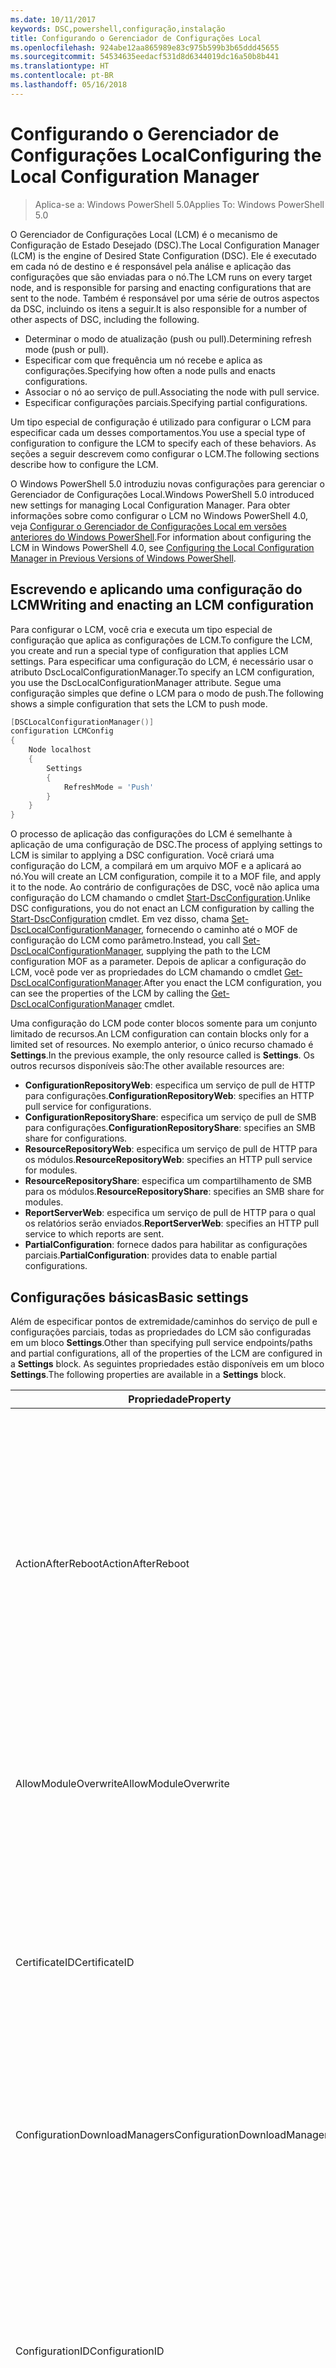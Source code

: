 ```yaml
---
ms.date: 10/11/2017
keywords: DSC,powershell,configuração,instalação
title: Configurando o Gerenciador de Configurações Local
ms.openlocfilehash: 924abe12aa865989e83c975b599b3b65ddd45655
ms.sourcegitcommit: 54534635eedacf531d8d6344019dc16a50b8b441
ms.translationtype: HT
ms.contentlocale: pt-BR
ms.lasthandoff: 05/16/2018
---
```

# <a name="configuring-the-local-configuration-manager"></a><span data-ttu-id="4dfaf-103">Configurando o Gerenciador de Configurações Local</span><span class="sxs-lookup"><span data-stu-id="4dfaf-103">Configuring the Local Configuration Manager</span></span>

> <span data-ttu-id="4dfaf-104">Aplica-se a: Windows PowerShell 5.0</span><span class="sxs-lookup"><span data-stu-id="4dfaf-104">Applies To: Windows PowerShell 5.0</span></span>

<span data-ttu-id="4dfaf-105">O Gerenciador de Configurações Local (LCM) é o mecanismo de Configuração de Estado Desejado (DSC).</span><span class="sxs-lookup"><span data-stu-id="4dfaf-105">The Local Configuration Manager (LCM) is the engine of Desired State Configuration (DSC).</span></span>
<span data-ttu-id="4dfaf-106">Ele é executado em cada nó de destino e é responsável pela análise e aplicação das configurações que são enviadas para o nó.</span><span class="sxs-lookup"><span data-stu-id="4dfaf-106">The LCM runs on every target node, and is responsible for parsing and enacting configurations that are sent to the node.</span></span>
<span data-ttu-id="4dfaf-107">Também é responsável por uma série de outros aspectos da DSC, incluindo os itens a seguir.</span><span class="sxs-lookup"><span data-stu-id="4dfaf-107">It is also responsible for a number of other aspects of DSC, including the following.</span></span>

- <span data-ttu-id="4dfaf-108">Determinar o modo de atualização (push ou pull).</span><span class="sxs-lookup"><span data-stu-id="4dfaf-108">Determining refresh mode (push or pull).</span></span>
- <span data-ttu-id="4dfaf-109">Especificar com que frequência um nó recebe e aplica as configurações.</span><span class="sxs-lookup"><span data-stu-id="4dfaf-109">Specifying how often a node pulls and enacts configurations.</span></span>
- <span data-ttu-id="4dfaf-110">Associar o nó ao serviço de pull.</span><span class="sxs-lookup"><span data-stu-id="4dfaf-110">Associating the node with pull service.</span></span>
- <span data-ttu-id="4dfaf-111">Especificar configurações parciais.</span><span class="sxs-lookup"><span data-stu-id="4dfaf-111">Specifying partial configurations.</span></span>

<span data-ttu-id="4dfaf-112">Um tipo especial de configuração é utilizado para configurar o LCM para especificar cada um desses comportamentos.</span><span class="sxs-lookup"><span data-stu-id="4dfaf-112">You use a special type of configuration to configure the LCM to specify each of these behaviors.</span></span>
<span data-ttu-id="4dfaf-113">As seções a seguir descrevem como configurar o LCM.</span><span class="sxs-lookup"><span data-stu-id="4dfaf-113">The following sections describe how to configure the LCM.</span></span>

<span data-ttu-id="4dfaf-114">O Windows PowerShell 5.0 introduziu novas configurações para gerenciar o Gerenciador de Configurações Local.</span><span class="sxs-lookup"><span data-stu-id="4dfaf-114">Windows PowerShell 5.0 introduced new settings for managing Local Configuration Manager.</span></span>
<span data-ttu-id="4dfaf-115">Para obter informações sobre como configurar o LCM no Windows PowerShell 4.0, veja [Configurar o Gerenciador de Configurações Local em versões anteriores do Windows PowerShell](metaconfig4.md).</span><span class="sxs-lookup"><span data-stu-id="4dfaf-115">For information about configuring the LCM in Windows PowerShell 4.0, see [Configuring the Local Configuration Manager in Previous Versions of Windows PowerShell](metaconfig4.md).</span></span>

## <a name="writing-and-enacting-an-lcm-configuration"></a><span data-ttu-id="4dfaf-116">Escrevendo e aplicando uma configuração do LCM</span><span class="sxs-lookup"><span data-stu-id="4dfaf-116">Writing and enacting an LCM configuration</span></span>

<span data-ttu-id="4dfaf-117">Para configurar o LCM, você cria e executa um tipo especial de configuração que aplica as configurações de LCM.</span><span class="sxs-lookup"><span data-stu-id="4dfaf-117">To configure the LCM, you create and run a special type of configuration that applies LCM settings.</span></span>
<span data-ttu-id="4dfaf-118">Para especificar uma configuração do LCM, é necessário usar o atributo DscLocalConfigurationManager.</span><span class="sxs-lookup"><span data-stu-id="4dfaf-118">To specify an LCM configuration, you use the DscLocalConfigurationManager attribute.</span></span>
<span data-ttu-id="4dfaf-119">Segue uma configuração simples que define o LCM para o modo de push.</span><span class="sxs-lookup"><span data-stu-id="4dfaf-119">The following shows a simple configuration that sets the LCM to push mode.</span></span>

```powershell
[DSCLocalConfigurationManager()]
configuration LCMConfig
{
    Node localhost
    {
        Settings
        {
            RefreshMode = 'Push'
        }
    }
}
```

<span data-ttu-id="4dfaf-120">O processo de aplicação das configurações do LCM é semelhante à aplicação de uma configuração de DSC.</span><span class="sxs-lookup"><span data-stu-id="4dfaf-120">The process of applying settings to LCM is similar to applying a DSC configuration.</span></span>
<span data-ttu-id="4dfaf-121">Você criará uma configuração do LCM, a compilará em um arquivo MOF e a aplicará ao nó.</span><span class="sxs-lookup"><span data-stu-id="4dfaf-121">You will create an LCM configuration, compile it to a MOF file, and apply it to the node.</span></span>
<span data-ttu-id="4dfaf-122">Ao contrário de configurações de DSC, você não aplica uma configuração do LCM chamando o cmdlet [Start-DscConfiguration](https://technet.microsoft.com/en-us/library/dn521623.aspx).</span><span class="sxs-lookup"><span data-stu-id="4dfaf-122">Unlike DSC configurations, you do not enact an LCM configuration by calling the [Start-DscConfiguration](https://technet.microsoft.com/en-us/library/dn521623.aspx) cmdlet.</span></span>
<span data-ttu-id="4dfaf-123">Em vez disso, chama [Set-DscLocalConfigurationManager](https://technet.microsoft.com/en-us/library/dn521621.aspx), fornecendo o caminho até o MOF de configuração do LCM como parâmetro.</span><span class="sxs-lookup"><span data-stu-id="4dfaf-123">Instead, you call [Set-DscLocalConfigurationManager](https://technet.microsoft.com/en-us/library/dn521621.aspx), supplying the path to the LCM configuration MOF as a parameter.</span></span>
<span data-ttu-id="4dfaf-124">Depois de aplicar a configuração do LCM, você pode ver as propriedades do LCM chamando o cmdlet [Get-DscLocalConfigurationManager](https://technet.microsoft.com/en-us/library/dn407378.aspx).</span><span class="sxs-lookup"><span data-stu-id="4dfaf-124">After you enact the LCM configuration, you can see the properties of the LCM by calling the [Get-DscLocalConfigurationManager](https://technet.microsoft.com/en-us/library/dn407378.aspx) cmdlet.</span></span>

<span data-ttu-id="4dfaf-125">Uma configuração do LCM pode conter blocos somente para um conjunto limitado de recursos.</span><span class="sxs-lookup"><span data-stu-id="4dfaf-125">An LCM configuration can contain blocks only for a limited set of resources.</span></span>
<span data-ttu-id="4dfaf-126">No exemplo anterior, o único recurso chamado é **Settings**.</span><span class="sxs-lookup"><span data-stu-id="4dfaf-126">In the previous example, the only resource called is **Settings**.</span></span>
<span data-ttu-id="4dfaf-127">Os outros recursos disponíveis são:</span><span class="sxs-lookup"><span data-stu-id="4dfaf-127">The other available resources are:</span></span>

* <span data-ttu-id="4dfaf-128">**ConfigurationRepositoryWeb**: especifica um serviço de pull de HTTP para configurações.</span><span class="sxs-lookup"><span data-stu-id="4dfaf-128">**ConfigurationRepositoryWeb**: specifies an HTTP pull service for configurations.</span></span>
* <span data-ttu-id="4dfaf-129">**ConfigurationRepositoryShare**: especifica um serviço de pull de SMB para configurações.</span><span class="sxs-lookup"><span data-stu-id="4dfaf-129">**ConfigurationRepositoryShare**: specifies an SMB share for configurations.</span></span>
* <span data-ttu-id="4dfaf-130">**ResourceRepositoryWeb**: especifica um serviço de pull de HTTP para os módulos.</span><span class="sxs-lookup"><span data-stu-id="4dfaf-130">**ResourceRepositoryWeb**: specifies an HTTP pull service for modules.</span></span>
* <span data-ttu-id="4dfaf-131">**ResourceRepositoryShare**: especifica um compartilhamento de SMB para os módulos.</span><span class="sxs-lookup"><span data-stu-id="4dfaf-131">**ResourceRepositoryShare**: specifies an SMB share for modules.</span></span>
* <span data-ttu-id="4dfaf-132">**ReportServerWeb**: especifica um serviço de pull de HTTP para o qual os relatórios serão enviados.</span><span class="sxs-lookup"><span data-stu-id="4dfaf-132">**ReportServerWeb**: specifies an HTTP pull service to which reports are sent.</span></span>
* <span data-ttu-id="4dfaf-133">**PartialConfiguration**: fornece dados para habilitar as configurações parciais.</span><span class="sxs-lookup"><span data-stu-id="4dfaf-133">**PartialConfiguration**: provides data to enable partial configurations.</span></span>

## <a name="basic-settings"></a><span data-ttu-id="4dfaf-134">Configurações básicas</span><span class="sxs-lookup"><span data-stu-id="4dfaf-134">Basic settings</span></span>

<span data-ttu-id="4dfaf-135">Além de especificar pontos de extremidade/caminhos do serviço de pull e configurações parciais, todas as propriedades do LCM são configuradas em um bloco **Settings**.</span><span class="sxs-lookup"><span data-stu-id="4dfaf-135">Other than specifying pull service endpoints/paths and partial configurations, all of the properties of the LCM are configured in a **Settings** block.</span></span>
<span data-ttu-id="4dfaf-136">As seguintes propriedades estão disponíveis em um bloco **Settings**.</span><span class="sxs-lookup"><span data-stu-id="4dfaf-136">The following properties are available in a **Settings** block.</span></span>

|  <span data-ttu-id="4dfaf-137">Propriedade</span><span class="sxs-lookup"><span data-stu-id="4dfaf-137">Property</span></span>  |  <span data-ttu-id="4dfaf-138">Tipo</span><span class="sxs-lookup"><span data-stu-id="4dfaf-138">Type</span></span>  |  <span data-ttu-id="4dfaf-139">Descrição</span><span class="sxs-lookup"><span data-stu-id="4dfaf-139">Description</span></span>   |
|----------- |------- |--------------- |
| <span data-ttu-id="4dfaf-140">ActionAfterReboot</span><span class="sxs-lookup"><span data-stu-id="4dfaf-140">ActionAfterReboot</span></span>| <span data-ttu-id="4dfaf-141">cadeia de caracteres</span><span class="sxs-lookup"><span data-stu-id="4dfaf-141">string</span></span>| <span data-ttu-id="4dfaf-142">Especifica o que acontece após uma reinicialização durante a aplicação de uma configuração.</span><span class="sxs-lookup"><span data-stu-id="4dfaf-142">Specifies what happens after a reboot during the application of a configuration.</span></span> <span data-ttu-id="4dfaf-143">Os valores possíveis são __"ContinueConfiguration"__ e __"StopConfiguration"__.</span><span class="sxs-lookup"><span data-stu-id="4dfaf-143">The possible values are __"ContinueConfiguration"__ and __"StopConfiguration"__.</span></span> <ul><li> <span data-ttu-id="4dfaf-144">__ContinueConfiguration__: continue a aplicar a configuração atual após a reinicialização do computador.</span><span class="sxs-lookup"><span data-stu-id="4dfaf-144">__ContinueConfiguration__: Continue applying the current configuration after machine reboot.</span></span> <span data-ttu-id="4dfaf-145">Este é o valor padrão</span><span class="sxs-lookup"><span data-stu-id="4dfaf-145">This is the default value</span></span></li><li><span data-ttu-id="4dfaf-146">__StopConfiguration__: interrompa a configuração atual após a reinicialização do computador.</span><span class="sxs-lookup"><span data-stu-id="4dfaf-146">__StopConfiguration__: Stop the current configuration after machine reboot.</span></span></li></ul>|
| <span data-ttu-id="4dfaf-147">AllowModuleOverwrite</span><span class="sxs-lookup"><span data-stu-id="4dfaf-147">AllowModuleOverwrite</span></span>| <span data-ttu-id="4dfaf-148">bool</span><span class="sxs-lookup"><span data-stu-id="4dfaf-148">bool</span></span>| <span data-ttu-id="4dfaf-149">__$TRUE__ se as novas configurações baixadas do serviço de pull tiverem permissão para substituir as antigas no nó de destino.</span><span class="sxs-lookup"><span data-stu-id="4dfaf-149">__$TRUE__ if new configurations downloaded from the pull service are allowed to overwrite the old ones on the target node.</span></span> <span data-ttu-id="4dfaf-150">Caso contrário, $FALSE.</span><span class="sxs-lookup"><span data-stu-id="4dfaf-150">Otherwise, $FALSE.</span></span>|
| <span data-ttu-id="4dfaf-151">CertificateID</span><span class="sxs-lookup"><span data-stu-id="4dfaf-151">CertificateID</span></span>| <span data-ttu-id="4dfaf-152">cadeia de caracteres</span><span class="sxs-lookup"><span data-stu-id="4dfaf-152">string</span></span>| <span data-ttu-id="4dfaf-153">A impressão digital de um certificado usado para proteger as credenciais passadas em uma configuração.</span><span class="sxs-lookup"><span data-stu-id="4dfaf-153">The thumbprint of a certificate used to secure credentials passed in a configuration.</span></span> <span data-ttu-id="4dfaf-154">Para obter mais informações, consulte [Quer proteger credenciais na Configuração de Estado Desejado do Windows PowerShell?](http://blogs.msdn.com/b/powershell/archive/2014/01/31/want-to-secure-credentials-in-windows-powershell-desired-state-configuration.aspx).</span><span class="sxs-lookup"><span data-stu-id="4dfaf-154">For more information see [Want to secure credentials in Windows PowerShell Desired State Configuration](http://blogs.msdn.com/b/powershell/archive/2014/01/31/want-to-secure-credentials-in-windows-powershell-desired-state-configuration.aspx)?.</span></span> <br> <span data-ttu-id="4dfaf-155">__Observação:__ isso será gerenciado automaticamente se estiver usando o serviço de pull de DSC de Automação do Azure.</span><span class="sxs-lookup"><span data-stu-id="4dfaf-155">__Note:__ this is managed automatically if using Azure Automation DSC pull service.</span></span>|
| <span data-ttu-id="4dfaf-156">ConfigurationDownloadManagers</span><span class="sxs-lookup"><span data-stu-id="4dfaf-156">ConfigurationDownloadManagers</span></span>| <span data-ttu-id="4dfaf-157">CimInstance[]</span><span class="sxs-lookup"><span data-stu-id="4dfaf-157">CimInstance[]</span></span>| <span data-ttu-id="4dfaf-158">Obsoleto.</span><span class="sxs-lookup"><span data-stu-id="4dfaf-158">Obsolete.</span></span> <span data-ttu-id="4dfaf-159">Use os blocos __ConfigurationRepositoryWeb__ e __ConfigurationRepositoryShare__ para definir pontos de extremidade de serviço de pull de configuração.</span><span class="sxs-lookup"><span data-stu-id="4dfaf-159">Use __ConfigurationRepositoryWeb__ and __ConfigurationRepositoryShare__ blocks to define configuration pull service endpoints.</span></span>|
| <span data-ttu-id="4dfaf-160">ConfigurationID</span><span class="sxs-lookup"><span data-stu-id="4dfaf-160">ConfigurationID</span></span>| <span data-ttu-id="4dfaf-161">cadeia de caracteres</span><span class="sxs-lookup"><span data-stu-id="4dfaf-161">string</span></span>| <span data-ttu-id="4dfaf-162">Para compatibilidade com versões anteriores do serviço de pull.</span><span class="sxs-lookup"><span data-stu-id="4dfaf-162">For backwards compatibility with older pull service versions.</span></span> <span data-ttu-id="4dfaf-163">Um GUID que identifica o arquivo de configuração que deve ser obtido de um serviço de pull.</span><span class="sxs-lookup"><span data-stu-id="4dfaf-163">A GUID that identifies the configuration file to get from a pull service.</span></span> <span data-ttu-id="4dfaf-164">O nó efetuará o pull das configurações serviço de pull se o nome do MOF de configuração for ConfigurationID.mof.</span><span class="sxs-lookup"><span data-stu-id="4dfaf-164">The node will pull configurations on the pull service if the name of the configuration MOF is named ConfigurationID.mof.</span></span><br> <span data-ttu-id="4dfaf-165">__Observação:__ se você definir essa propriedade, registrar o nó com um serviço de pull usando __RegistrationKey__ não funcionará.</span><span class="sxs-lookup"><span data-stu-id="4dfaf-165">__Note:__ If you set this property, registering the node with a pull service by using __RegistrationKey__ does not work.</span></span> <span data-ttu-id="4dfaf-166">Para obter mais informações, consulte [Configurando um cliente de pull com nomes de configuração](pullClientConfigNames.md).</span><span class="sxs-lookup"><span data-stu-id="4dfaf-166">For more information, see [Setting up a pull client with configuration names](pullClientConfigNames.md).</span></span>|
| <span data-ttu-id="4dfaf-167">ConfigurationMode</span><span class="sxs-lookup"><span data-stu-id="4dfaf-167">ConfigurationMode</span></span>| <span data-ttu-id="4dfaf-168">cadeia de caracteres</span><span class="sxs-lookup"><span data-stu-id="4dfaf-168">string</span></span> | <span data-ttu-id="4dfaf-169">Especifica como o LCM realmente aplica a configuração aos nós de destino.</span><span class="sxs-lookup"><span data-stu-id="4dfaf-169">Specifies how the LCM actually applies the configuration to the target nodes.</span></span> <span data-ttu-id="4dfaf-170">Os valores possíveis são __"ApplyOnly"__, __"ApplyAndMonitor"__ e __"ApplyAndAutoCorrect"__.</span><span class="sxs-lookup"><span data-stu-id="4dfaf-170">Possible values are __"ApplyOnly"__,__"ApplyAndMonitor"__, and __"ApplyAndAutoCorrect"__.</span></span> <ul><li><span data-ttu-id="4dfaf-171">__ApplyOnly__: a DSC aplica a configuração e não faz nada além disso, a menos que uma nova configuração seja enviada por push para o nó de destino ou quando o pull de uma nova configuração for efetuado de um serviço.</span><span class="sxs-lookup"><span data-stu-id="4dfaf-171">__ApplyOnly__: DSC applies the configuration and does nothing further unless a new configuration is pushed to the target node or when a new configuration is pulled from a service.</span></span> <span data-ttu-id="4dfaf-172">Depois da aplicação inicial de uma nova configuração, a DSC não procura um dessincronização em relação a um estado previamente configurado.</span><span class="sxs-lookup"><span data-stu-id="4dfaf-172">After initial application of a new configuration, DSC does not check for drift from a previously configured state.</span></span> <span data-ttu-id="4dfaf-173">Observe que a DSC tentará aplicar a configuração até obter êxito antes que __ApplyOnly__ entre em vigor.</span><span class="sxs-lookup"><span data-stu-id="4dfaf-173">Note that DSC will attempt to apply the configuration until it is successful before __ApplyOnly__ takes effect.</span></span> </li><li> <span data-ttu-id="4dfaf-174">__ApplyAndMonitor__: este é o valor padrão.</span><span class="sxs-lookup"><span data-stu-id="4dfaf-174">__ApplyAndMonitor__: This is the default value.</span></span> <span data-ttu-id="4dfaf-175">O LCM aplica as novas configurações.</span><span class="sxs-lookup"><span data-stu-id="4dfaf-175">The LCM applies any new configurations.</span></span> <span data-ttu-id="4dfaf-176">Após a aplicação inicial de uma nova configuração, se o nó de destino estiver dessincronizado em relação ao estado desejado, a DSC relatará a discrepância nos logs.</span><span class="sxs-lookup"><span data-stu-id="4dfaf-176">After initial application of a new configuration, if the target node drifts from the desired state, DSC reports the discrepancy in logs.</span></span> <span data-ttu-id="4dfaf-177">Observe que a DSC tentará aplicar a configuração até obter êxito antes que __ApplyAndMonitor__ entre em vigor.</span><span class="sxs-lookup"><span data-stu-id="4dfaf-177">Note that DSC will attempt to apply the configuration until it is successful before __ApplyAndMonitor__ takes effect.</span></span></li><li><span data-ttu-id="4dfaf-178">__ApplyAndAutoCorrect__: a DSC aplica as novas configurações.</span><span class="sxs-lookup"><span data-stu-id="4dfaf-178">__ApplyAndAutoCorrect__: DSC applies any new configurations.</span></span> <span data-ttu-id="4dfaf-179">Após a aplicação inicial de uma nova configuração, se o nó de destino estiver dessincronizado em relação ao estado desejado, a DSC relatará a discrepância nos logs e reaplica a configuração atual.</span><span class="sxs-lookup"><span data-stu-id="4dfaf-179">After initial application of a new configuration, if the target node drifts from the desired state, DSC reports the discrepancy in logs, and then re-applies the current configuration.</span></span></li></ul>|
| <span data-ttu-id="4dfaf-180">ConfigurationModeFrequencyMins</span><span class="sxs-lookup"><span data-stu-id="4dfaf-180">ConfigurationModeFrequencyMins</span></span>| <span data-ttu-id="4dfaf-181">UInt32</span><span class="sxs-lookup"><span data-stu-id="4dfaf-181">UInt32</span></span>| <span data-ttu-id="4dfaf-182">A frequência, em minutos, em que a configuração atual é verificada e aplicada.</span><span class="sxs-lookup"><span data-stu-id="4dfaf-182">How often, in minutes, the current configuration is checked and applied.</span></span> <span data-ttu-id="4dfaf-183">Essa propriedade será ignorada se a propriedade ConfigurationMode estiver definida como ApplyOnly.</span><span class="sxs-lookup"><span data-stu-id="4dfaf-183">This property is ignored if the ConfigurationMode property is set to ApplyOnly.</span></span> <span data-ttu-id="4dfaf-184">O valor padrão é 15.</span><span class="sxs-lookup"><span data-stu-id="4dfaf-184">The default value is 15.</span></span>|
| <span data-ttu-id="4dfaf-185">DebugMode</span><span class="sxs-lookup"><span data-stu-id="4dfaf-185">DebugMode</span></span>| <span data-ttu-id="4dfaf-186">cadeia de caracteres</span><span class="sxs-lookup"><span data-stu-id="4dfaf-186">string</span></span>| <span data-ttu-id="4dfaf-187">Os valores possíveis são __None__, __ForceModuleImport__ e __All__.</span><span class="sxs-lookup"><span data-stu-id="4dfaf-187">Possible values are __None__, __ForceModuleImport__, and __All__.</span></span> <ul><li><span data-ttu-id="4dfaf-188">Defina como __None__ para usar os recursos armazenados em cache.</span><span class="sxs-lookup"><span data-stu-id="4dfaf-188">Set to __None__ to use cached resources.</span></span> <span data-ttu-id="4dfaf-189">Este é o padrão e deve ser usada em cenários de produção.</span><span class="sxs-lookup"><span data-stu-id="4dfaf-189">This is the default and should be used in production scenarios.</span></span></li><li><span data-ttu-id="4dfaf-190">Definir como __ForceModuleImport__ fará com que o LCM recarregue todos os módulos de recursos DSC, mesmo se tiverem sido carregados e armazenados em cache anteriormente.</span><span class="sxs-lookup"><span data-stu-id="4dfaf-190">Setting to __ForceModuleImport__, causes the LCM to reload any DSC resource modules, even if they have been previously loaded and cached.</span></span> <span data-ttu-id="4dfaf-191">Isso afeta o desempenho das operações de DSC, já que cada módulo é recarregado no momento do uso.</span><span class="sxs-lookup"><span data-stu-id="4dfaf-191">This impacts the performance of DSC operations as each module is reloaded on use.</span></span> <span data-ttu-id="4dfaf-192">Normalmente, você usaria esse valor durante a depuração de um recurso</span><span class="sxs-lookup"><span data-stu-id="4dfaf-192">Typically you would use this value while debugging a resource</span></span></li><li><span data-ttu-id="4dfaf-193">Nesta versão, __All__ é o mesmo que __ForceModuleImport__</span><span class="sxs-lookup"><span data-stu-id="4dfaf-193">In this release, __All__ is same as __ForceModuleImport__</span></span></li></ul> |
| <span data-ttu-id="4dfaf-194">RebootNodeIfNeeded</span><span class="sxs-lookup"><span data-stu-id="4dfaf-194">RebootNodeIfNeeded</span></span>| <span data-ttu-id="4dfaf-195">bool</span><span class="sxs-lookup"><span data-stu-id="4dfaf-195">bool</span></span>| <span data-ttu-id="4dfaf-196">Defina como __$true__ para reinicializar automaticamente o nó após uma configuração que requer que a reinicialização seja aplicada.</span><span class="sxs-lookup"><span data-stu-id="4dfaf-196">Set this to __$true__ to automatically reboot the node after a configuration that requires reboot is applied.</span></span> <span data-ttu-id="4dfaf-197">Caso contrário, você precisará reinicializar manualmente o nó para qualquer configuração que exigir.</span><span class="sxs-lookup"><span data-stu-id="4dfaf-197">Otherwise, you will have to manually reboot the node for any configuration that requires it.</span></span> <span data-ttu-id="4dfaf-198">O valor padrão é __$false__.</span><span class="sxs-lookup"><span data-stu-id="4dfaf-198">The default value is __$false__.</span></span> <span data-ttu-id="4dfaf-199">Para usar essa configuração quando uma condição de reinicialização for representada por algo diferente do DSC (como o Windows Installer), combine essa configuração com o módulo [xPendingReboot](https://github.com/powershell/xpendingreboot).</span><span class="sxs-lookup"><span data-stu-id="4dfaf-199">To use this setting when a reboot condition is enacted by something other than DSC (such as Windows Installer), combine this setting with the [xPendingReboot](https://github.com/powershell/xpendingreboot) module.</span></span>|
| <span data-ttu-id="4dfaf-200">RefreshMode</span><span class="sxs-lookup"><span data-stu-id="4dfaf-200">RefreshMode</span></span>| <span data-ttu-id="4dfaf-201">cadeia de caracteres</span><span class="sxs-lookup"><span data-stu-id="4dfaf-201">string</span></span>| <span data-ttu-id="4dfaf-202">Especifica como o LCM obtém as configurações.</span><span class="sxs-lookup"><span data-stu-id="4dfaf-202">Specifies how the LCM gets configurations.</span></span> <span data-ttu-id="4dfaf-203">Os valores possíveis são __"Disabled"__, __"Push"__ e __"Pull"__.</span><span class="sxs-lookup"><span data-stu-id="4dfaf-203">The possible values are __"Disabled"__, __"Push"__, and __"Pull"__.</span></span> <ul><li><span data-ttu-id="4dfaf-204">__Disabled__: as configurações DSC estão desabilitadas para este nó.</span><span class="sxs-lookup"><span data-stu-id="4dfaf-204">__Disabled__: DSC configurations are disabled for this node.</span></span></li><li> <span data-ttu-id="4dfaf-205">__Push__: as configurações são iniciadas chamando o cmdlet [Start-DscConfiguration](https://technet.microsoft.com/en-us/library/dn521623.aspx).</span><span class="sxs-lookup"><span data-stu-id="4dfaf-205">__Push__: Configurations are initiated by calling the [Start-DscConfiguration](https://technet.microsoft.com/en-us/library/dn521623.aspx) cmdlet.</span></span> <span data-ttu-id="4dfaf-206">A configuração é aplicada imediatamente ao nó.</span><span class="sxs-lookup"><span data-stu-id="4dfaf-206">The configuration is applied immediately to the node.</span></span> <span data-ttu-id="4dfaf-207">Este é o valor padrão.</span><span class="sxs-lookup"><span data-stu-id="4dfaf-207">This is the default value.</span></span></li><li><span data-ttu-id="4dfaf-208">__Pull__: o nó está configurado para verificar regularmente as configurações de um serviço de pull ou caminho SMB.</span><span class="sxs-lookup"><span data-stu-id="4dfaf-208">__Pull:__ The node is configured to regularly check for configurations from a pull service or SMB path.</span></span> <span data-ttu-id="4dfaf-209">Se essa propriedade estiver definida como __Pull__, você deverá especificar um caminho de (serviço) HTTP ou (compartilhamento) SMB em um bloco __ConfigurationRepositoryWeb__ ou __ConfigurationRepositoryShare__.</span><span class="sxs-lookup"><span data-stu-id="4dfaf-209">If this property is set to __Pull__, you must specify an HTTP (service) or SMB (share) path in a __ConfigurationRepositoryWeb__ or __ConfigurationRepositoryShare__ block.</span></span></li></ul>|
| <span data-ttu-id="4dfaf-210">RefreshFrequencyMins</span><span class="sxs-lookup"><span data-stu-id="4dfaf-210">RefreshFrequencyMins</span></span>| <span data-ttu-id="4dfaf-211">Uint32</span><span class="sxs-lookup"><span data-stu-id="4dfaf-211">Uint32</span></span>| <span data-ttu-id="4dfaf-212">O intervalo de tempo, em minutos, em que o LCM verifica um serviço de pull para obter configurações atualizadas.</span><span class="sxs-lookup"><span data-stu-id="4dfaf-212">The time interval, in minutes, at which the LCM checks a pull service to get updated configurations.</span></span> <span data-ttu-id="4dfaf-213">Esse valor será ignorado se o LCM não estiver configurado no modo de pull.</span><span class="sxs-lookup"><span data-stu-id="4dfaf-213">This value is ignored if the LCM is not configured in pull mode.</span></span> <span data-ttu-id="4dfaf-214">O valor padrão é 30.</span><span class="sxs-lookup"><span data-stu-id="4dfaf-214">The default value is 30.</span></span>|
| <span data-ttu-id="4dfaf-215">ReportManagers</span><span class="sxs-lookup"><span data-stu-id="4dfaf-215">ReportManagers</span></span>| <span data-ttu-id="4dfaf-216">CimInstance[]</span><span class="sxs-lookup"><span data-stu-id="4dfaf-216">CimInstance[]</span></span>| <span data-ttu-id="4dfaf-217">Obsoleto.</span><span class="sxs-lookup"><span data-stu-id="4dfaf-217">Obsolete.</span></span> <span data-ttu-id="4dfaf-218">Use blocos __ReportServerWeb__ para definir um ponto de extremidade para enviar dados de relatório a um serviço de pull.</span><span class="sxs-lookup"><span data-stu-id="4dfaf-218">Use __ReportServerWeb__ blocks to define an endpoint to send reporting data to a pull service.</span></span>|
| <span data-ttu-id="4dfaf-219">ResourceModuleManagers</span><span class="sxs-lookup"><span data-stu-id="4dfaf-219">ResourceModuleManagers</span></span>| <span data-ttu-id="4dfaf-220">CimInstance[]</span><span class="sxs-lookup"><span data-stu-id="4dfaf-220">CimInstance[]</span></span>| <span data-ttu-id="4dfaf-221">Obsoleto.</span><span class="sxs-lookup"><span data-stu-id="4dfaf-221">Obsolete.</span></span> <span data-ttu-id="4dfaf-222">Use os blocos __ResourceRepositoryWeb__ e __ResourceRepositoryShare__ para definir pontos de extremidade HTTP do serviço de pull ou caminhos SMB, respectivamente.</span><span class="sxs-lookup"><span data-stu-id="4dfaf-222">Use __ResourceRepositoryWeb__ and __ResourceRepositoryShare__ blocks to define pull service HTTP endpoints or SMB paths, respectively.</span></span>|
| <span data-ttu-id="4dfaf-223">PartialConfigurations</span><span class="sxs-lookup"><span data-stu-id="4dfaf-223">PartialConfigurations</span></span>| <span data-ttu-id="4dfaf-224">CimInstance</span><span class="sxs-lookup"><span data-stu-id="4dfaf-224">CimInstance</span></span>| <span data-ttu-id="4dfaf-225">Não foi implementado.</span><span class="sxs-lookup"><span data-stu-id="4dfaf-225">Not implemented.</span></span> <span data-ttu-id="4dfaf-226">Não use.</span><span class="sxs-lookup"><span data-stu-id="4dfaf-226">Do not use.</span></span>|
| <span data-ttu-id="4dfaf-227">StatusRetentionTimeInDays</span><span class="sxs-lookup"><span data-stu-id="4dfaf-227">StatusRetentionTimeInDays</span></span> | <span data-ttu-id="4dfaf-228">UInt32</span><span class="sxs-lookup"><span data-stu-id="4dfaf-228">UInt32</span></span>| <span data-ttu-id="4dfaf-229">O número de dias que o LCM mantém o status da configuração atual.</span><span class="sxs-lookup"><span data-stu-id="4dfaf-229">The number of days the LCM keeps the status of the current configuration.</span></span>|

## <a name="pull-service"></a><span data-ttu-id="4dfaf-230">Serviço de pull</span><span class="sxs-lookup"><span data-stu-id="4dfaf-230">Pull service</span></span>

<span data-ttu-id="4dfaf-231">A configuração do LCM dá suporte à definição dos seguintes tipos de ponto de extremidade de serviço de pull:</span><span class="sxs-lookup"><span data-stu-id="4dfaf-231">LCM configuration supports defining the following types of pull service endpoints:</span></span>

- <span data-ttu-id="4dfaf-232">**Servidor de configuração**: um repositório de configurações DSC.</span><span class="sxs-lookup"><span data-stu-id="4dfaf-232">**Configuration server**: A repository for DSC configurations.</span></span> <span data-ttu-id="4dfaf-233">Defina os servidores de configuração usando blocos **ConfigurationRepositoryWeb** (para servidores baseados na Web) e **ConfigurationRepositoryShare** (para servidores baseados em SMB).</span><span class="sxs-lookup"><span data-stu-id="4dfaf-233">Define configuration servers by using **ConfigurationRepositoryWeb** (for web-based servers) and **ConfigurationRepositoryShare** (for SMB-based servers) blocks.</span></span>
- <span data-ttu-id="4dfaf-234">**Servidor de recursos**: um repositório de recursos de DSC, empacotados como módulos do PowerShell.</span><span class="sxs-lookup"><span data-stu-id="4dfaf-234">**Resource server**: A repository for DSC resources, packaged as PowerShell modules.</span></span> <span data-ttu-id="4dfaf-235">Defina os servidores de recurso usando blocos **ResourceRepositoryWeb** (para servidores baseados na Web) e **ResourceRepositoryShare** (para servidores baseados em SMB).</span><span class="sxs-lookup"><span data-stu-id="4dfaf-235">Define resource servers by using **ResourceRepositoryWeb** (for web-based servers) and **ResourceRepositoryShare** (for SMB-based servers) blocks.</span></span>
- <span data-ttu-id="4dfaf-236">**Servidor de relatório**: um serviço para o qual a DSC envia dados de relatório.</span><span class="sxs-lookup"><span data-stu-id="4dfaf-236">**Report server**: A service that DSC sends report data to.</span></span> <span data-ttu-id="4dfaf-237">Defina os servidores de relatório usando blocos **ReportServerWeb**.</span><span class="sxs-lookup"><span data-stu-id="4dfaf-237">Define report servers by using **ReportServerWeb** blocks.</span></span> <span data-ttu-id="4dfaf-238">Um servidor de relatório deve ser um serviço Web.</span><span class="sxs-lookup"><span data-stu-id="4dfaf-238">A report server must be a web service.</span></span>

<span data-ttu-id="4dfaf-239">Para obter mais detalhes sobre o serviço de pull, veja [Serviço de pull de Desired State Configuration](pullServer.md).</span><span class="sxs-lookup"><span data-stu-id="4dfaf-239">For more details on pull service see, [Desired State Configuration Pull Service](pullServer.md).</span></span>

## <a name="configuration-server-blocks"></a><span data-ttu-id="4dfaf-240">Blocos do servidor de configuração</span><span class="sxs-lookup"><span data-stu-id="4dfaf-240">Configuration server blocks</span></span>

<span data-ttu-id="4dfaf-241">Para definir um servidor de configuração baseado na Web, crie um bloco **ConfigurationRepositoryWeb**.</span><span class="sxs-lookup"><span data-stu-id="4dfaf-241">To define a web-based configuration server, you create a **ConfigurationRepositoryWeb** block.</span></span>
<span data-ttu-id="4dfaf-242">Um **ConfigurationRepositoryWeb** define as propriedades a seguir.</span><span class="sxs-lookup"><span data-stu-id="4dfaf-242">A **ConfigurationRepositoryWeb** defines the following properties.</span></span>

|<span data-ttu-id="4dfaf-243">Propriedade</span><span class="sxs-lookup"><span data-stu-id="4dfaf-243">Property</span></span>|<span data-ttu-id="4dfaf-244">Tipo</span><span class="sxs-lookup"><span data-stu-id="4dfaf-244">Type</span></span>|<span data-ttu-id="4dfaf-245">Descrição</span><span class="sxs-lookup"><span data-stu-id="4dfaf-245">Description</span></span>|
|---|---|---|
|<span data-ttu-id="4dfaf-246">AllowUnsecureConnection</span><span class="sxs-lookup"><span data-stu-id="4dfaf-246">AllowUnsecureConnection</span></span>|<span data-ttu-id="4dfaf-247">bool</span><span class="sxs-lookup"><span data-stu-id="4dfaf-247">bool</span></span>|<span data-ttu-id="4dfaf-248">Defina como **$TRUE** para permitir conexões entre o nó e o servidor sem autenticação.</span><span class="sxs-lookup"><span data-stu-id="4dfaf-248">Set to **$TRUE** to allow connections from the node to the server without authentication.</span></span> <span data-ttu-id="4dfaf-249">Defina como **$FALSE** para exigir autenticação.</span><span class="sxs-lookup"><span data-stu-id="4dfaf-249">Set to **$FALSE** to require authentication.</span></span>|
|<span data-ttu-id="4dfaf-250">CertificateID</span><span class="sxs-lookup"><span data-stu-id="4dfaf-250">CertificateID</span></span>|<span data-ttu-id="4dfaf-251">cadeia de caracteres</span><span class="sxs-lookup"><span data-stu-id="4dfaf-251">string</span></span>|<span data-ttu-id="4dfaf-252">A impressão digital de um certificado usado para autenticar o servidor.</span><span class="sxs-lookup"><span data-stu-id="4dfaf-252">The thumbprint of a certificate used to authenticate to the server.</span></span>|
|<span data-ttu-id="4dfaf-253">ConfigurationNames</span><span class="sxs-lookup"><span data-stu-id="4dfaf-253">ConfigurationNames</span></span>|<span data-ttu-id="4dfaf-254">String[]</span><span class="sxs-lookup"><span data-stu-id="4dfaf-254">String[]</span></span>|<span data-ttu-id="4dfaf-255">Uma matriz de nomes de configurações que serão retiradas por pull pelo nó de destino.</span><span class="sxs-lookup"><span data-stu-id="4dfaf-255">An array of names of configurations to be pulled by the target node.</span></span> <span data-ttu-id="4dfaf-256">Serão usadas apenas se o nó for registrado com o serviço de pull usando uma **RegistrationKey**.</span><span class="sxs-lookup"><span data-stu-id="4dfaf-256">These are used only if the node is registered with the pull service by using a **RegistrationKey**.</span></span> <span data-ttu-id="4dfaf-257">Para obter mais informações, consulte [Configurando um cliente de pull com nomes de configuração](pullClientConfigNames.md).</span><span class="sxs-lookup"><span data-stu-id="4dfaf-257">For more information, see [Setting up a pull client with configuration names](pullClientConfigNames.md).</span></span>|
|<span data-ttu-id="4dfaf-258">RegistrationKey</span><span class="sxs-lookup"><span data-stu-id="4dfaf-258">RegistrationKey</span></span>|<span data-ttu-id="4dfaf-259">cadeia de caracteres</span><span class="sxs-lookup"><span data-stu-id="4dfaf-259">string</span></span>|<span data-ttu-id="4dfaf-260">Um GUID que registra o nó com o serviço de pull.</span><span class="sxs-lookup"><span data-stu-id="4dfaf-260">A GUID that registers the node with the pull service.</span></span> <span data-ttu-id="4dfaf-261">Para obter mais informações, consulte [Configurando um cliente de pull com nomes de configuração](pullClientConfigNames.md).</span><span class="sxs-lookup"><span data-stu-id="4dfaf-261">For more information, see [Setting up a pull client with configuration names](pullClientConfigNames.md).</span></span>|
|<span data-ttu-id="4dfaf-262">ServerURL</span><span class="sxs-lookup"><span data-stu-id="4dfaf-262">ServerURL</span></span>|<span data-ttu-id="4dfaf-263">cadeia de caracteres</span><span class="sxs-lookup"><span data-stu-id="4dfaf-263">string</span></span>|<span data-ttu-id="4dfaf-264">A URL do serviço de configuração.</span><span class="sxs-lookup"><span data-stu-id="4dfaf-264">The URL of the configuration service.</span></span>|

<span data-ttu-id="4dfaf-265">Um exemplo de script para simplificar a configuração do valor ConfigurationRepositoryWeb para nós locais está disponível - confira [Geração de metaconfigurações de DSC](https://docs.microsoft.com/en-us/azure/automation/automation-dsc-onboarding#generating-dsc-metaconfigurations)</span><span class="sxs-lookup"><span data-stu-id="4dfaf-265">An example script to simplify configuring the ConfigurationRepositoryWeb value for on-premises nodes is available - see [Generating DSC metaconfigurations](https://docs.microsoft.com/en-us/azure/automation/automation-dsc-onboarding#generating-dsc-metaconfigurations)</span></span>

<span data-ttu-id="4dfaf-266">Para definir um servidor de configuração baseado em SMB, crie um bloco **ConfigurationRepositoryShare**.</span><span class="sxs-lookup"><span data-stu-id="4dfaf-266">To define an SMB-based configuration server, you create a **ConfigurationRepositoryShare** block.</span></span>
<span data-ttu-id="4dfaf-267">Um **ConfigurationRepositoryShare** define as propriedades a seguir.</span><span class="sxs-lookup"><span data-stu-id="4dfaf-267">A **ConfigurationRepositoryShare** defines the following properties.</span></span>

|<span data-ttu-id="4dfaf-268">Propriedade</span><span class="sxs-lookup"><span data-stu-id="4dfaf-268">Property</span></span>|<span data-ttu-id="4dfaf-269">Tipo</span><span class="sxs-lookup"><span data-stu-id="4dfaf-269">Type</span></span>|<span data-ttu-id="4dfaf-270">Descrição</span><span class="sxs-lookup"><span data-stu-id="4dfaf-270">Description</span></span>|
|---|---|---|
|<span data-ttu-id="4dfaf-271">Credential</span><span class="sxs-lookup"><span data-stu-id="4dfaf-271">Credential</span></span>|<span data-ttu-id="4dfaf-272">MSFT_Credential</span><span class="sxs-lookup"><span data-stu-id="4dfaf-272">MSFT_Credential</span></span>|<span data-ttu-id="4dfaf-273">A credencial usada para autenticar para o compartilhamento SMB.</span><span class="sxs-lookup"><span data-stu-id="4dfaf-273">The credential used to authenticate to the SMB share.</span></span>|
|<span data-ttu-id="4dfaf-274">SourcePath</span><span class="sxs-lookup"><span data-stu-id="4dfaf-274">SourcePath</span></span>|<span data-ttu-id="4dfaf-275">cadeia de caracteres</span><span class="sxs-lookup"><span data-stu-id="4dfaf-275">string</span></span>|<span data-ttu-id="4dfaf-276">O caminho do compartilhamento SMB.</span><span class="sxs-lookup"><span data-stu-id="4dfaf-276">The path of the SMB share.</span></span>|

## <a name="resource-server-blocks"></a><span data-ttu-id="4dfaf-277">Blocos do servidor de recurso</span><span class="sxs-lookup"><span data-stu-id="4dfaf-277">Resource server blocks</span></span>

<span data-ttu-id="4dfaf-278">Para definir um servidor de recurso baseado na Web, crie um bloco **ResourceRepositoryWeb**.</span><span class="sxs-lookup"><span data-stu-id="4dfaf-278">To define a web-based resource server, you create a **ResourceRepositoryWeb** block.</span></span>
<span data-ttu-id="4dfaf-279">Um **ResourceRepositoryWeb** define as propriedades a seguir.</span><span class="sxs-lookup"><span data-stu-id="4dfaf-279">A **ResourceRepositoryWeb** defines the following properties.</span></span>

|<span data-ttu-id="4dfaf-280">Propriedade</span><span class="sxs-lookup"><span data-stu-id="4dfaf-280">Property</span></span>|<span data-ttu-id="4dfaf-281">Tipo</span><span class="sxs-lookup"><span data-stu-id="4dfaf-281">Type</span></span>|<span data-ttu-id="4dfaf-282">Descrição</span><span class="sxs-lookup"><span data-stu-id="4dfaf-282">Description</span></span>|
|---|---|---|
|<span data-ttu-id="4dfaf-283">AllowUnsecureConnection</span><span class="sxs-lookup"><span data-stu-id="4dfaf-283">AllowUnsecureConnection</span></span>|<span data-ttu-id="4dfaf-284">bool</span><span class="sxs-lookup"><span data-stu-id="4dfaf-284">bool</span></span>|<span data-ttu-id="4dfaf-285">Defina como **$TRUE** para permitir conexões entre o nó e o servidor sem autenticação.</span><span class="sxs-lookup"><span data-stu-id="4dfaf-285">Set to **$TRUE** to allow connections from the node to the server without authentication.</span></span> <span data-ttu-id="4dfaf-286">Defina como **$FALSE** para exigir autenticação.</span><span class="sxs-lookup"><span data-stu-id="4dfaf-286">Set to **$FALSE** to require authentication.</span></span>|
|<span data-ttu-id="4dfaf-287">CertificateID</span><span class="sxs-lookup"><span data-stu-id="4dfaf-287">CertificateID</span></span>|<span data-ttu-id="4dfaf-288">cadeia de caracteres</span><span class="sxs-lookup"><span data-stu-id="4dfaf-288">string</span></span>|<span data-ttu-id="4dfaf-289">A impressão digital de um certificado usado para autenticar o servidor.</span><span class="sxs-lookup"><span data-stu-id="4dfaf-289">The thumbprint of a certificate used to authenticate to the server.</span></span>|
|<span data-ttu-id="4dfaf-290">RegistrationKey</span><span class="sxs-lookup"><span data-stu-id="4dfaf-290">RegistrationKey</span></span>|<span data-ttu-id="4dfaf-291">cadeia de caracteres</span><span class="sxs-lookup"><span data-stu-id="4dfaf-291">string</span></span>|<span data-ttu-id="4dfaf-292">Um GUID que identifica o nó para o serviço de pull.</span><span class="sxs-lookup"><span data-stu-id="4dfaf-292">A GUID that identifies the node to the pull service.</span></span>|
|<span data-ttu-id="4dfaf-293">ServerURL</span><span class="sxs-lookup"><span data-stu-id="4dfaf-293">ServerURL</span></span>|<span data-ttu-id="4dfaf-294">cadeia de caracteres</span><span class="sxs-lookup"><span data-stu-id="4dfaf-294">string</span></span>|<span data-ttu-id="4dfaf-295">A URL do servidor de configuração.</span><span class="sxs-lookup"><span data-stu-id="4dfaf-295">The URL of the configuration server.</span></span>|

<span data-ttu-id="4dfaf-296">Um exemplo de script para simplificar a configuração do valor ResourceRepositoryWeb para nós locais está disponível - confira [Geração de metaconfigurações de DSC](https://docs.microsoft.com/en-us/azure/automation/automation-dsc-onboarding#generating-dsc-metaconfigurations)</span><span class="sxs-lookup"><span data-stu-id="4dfaf-296">An example script to simplify configuring the ResourceRepositoryWeb value for on-premises nodes is available - see [Generating DSC metaconfigurations](https://docs.microsoft.com/en-us/azure/automation/automation-dsc-onboarding#generating-dsc-metaconfigurations)</span></span>

<span data-ttu-id="4dfaf-297">Para definir um servidor de recurso baseado em SMB, crie um bloco **ResourceRepositoryShare**.</span><span class="sxs-lookup"><span data-stu-id="4dfaf-297">To define an SMB-based resource server, you create a **ResourceRepositoryShare** block.</span></span>
<span data-ttu-id="4dfaf-298">**ResourceRepositoryShare** define as propriedades a seguir.</span><span class="sxs-lookup"><span data-stu-id="4dfaf-298">**ResourceRepositoryShare** defines the following properties.</span></span>

|<span data-ttu-id="4dfaf-299">Propriedade</span><span class="sxs-lookup"><span data-stu-id="4dfaf-299">Property</span></span>|<span data-ttu-id="4dfaf-300">Tipo</span><span class="sxs-lookup"><span data-stu-id="4dfaf-300">Type</span></span>|<span data-ttu-id="4dfaf-301">Descrição</span><span class="sxs-lookup"><span data-stu-id="4dfaf-301">Description</span></span>|
|---|---|---|
|<span data-ttu-id="4dfaf-302">Credential</span><span class="sxs-lookup"><span data-stu-id="4dfaf-302">Credential</span></span>|<span data-ttu-id="4dfaf-303">MSFT_Credential</span><span class="sxs-lookup"><span data-stu-id="4dfaf-303">MSFT_Credential</span></span>|<span data-ttu-id="4dfaf-304">A credencial usada para autenticar para o compartilhamento SMB.</span><span class="sxs-lookup"><span data-stu-id="4dfaf-304">The credential used to authenticate to the SMB share.</span></span> <span data-ttu-id="4dfaf-305">Para obter um exemplo de passagem de credenciais, consulte [Configurando um servidor de pull de SMB para DSC](pullServerSMB.md)</span><span class="sxs-lookup"><span data-stu-id="4dfaf-305">For an example of passing credentials, see [Setting up a DSC SMB pull server](pullServerSMB.md)</span></span>|
|<span data-ttu-id="4dfaf-306">SourcePath</span><span class="sxs-lookup"><span data-stu-id="4dfaf-306">SourcePath</span></span>|<span data-ttu-id="4dfaf-307">cadeia de caracteres</span><span class="sxs-lookup"><span data-stu-id="4dfaf-307">string</span></span>|<span data-ttu-id="4dfaf-308">O caminho do compartilhamento SMB.</span><span class="sxs-lookup"><span data-stu-id="4dfaf-308">The path of the SMB share.</span></span>|

## <a name="report-server-blocks"></a><span data-ttu-id="4dfaf-309">Blocos do servidor de relatório</span><span class="sxs-lookup"><span data-stu-id="4dfaf-309">Report server blocks</span></span>

<span data-ttu-id="4dfaf-310">Para definir um servidor de relatório, crie um bloco **ReportServerWeb**.</span><span class="sxs-lookup"><span data-stu-id="4dfaf-310">To define a report server, you create a **ReportServerWeb** block.</span></span>
<span data-ttu-id="4dfaf-311">A função de servidor de relatório não é compatível com o serviço de pull baseado em SMB.</span><span class="sxs-lookup"><span data-stu-id="4dfaf-311">The report server role is not compatible with SMB based pull service.</span></span>
<span data-ttu-id="4dfaf-312">**ReportServerWeb** define as propriedades a seguir.</span><span class="sxs-lookup"><span data-stu-id="4dfaf-312">**ReportServerWeb** defines the following properties.</span></span>

|<span data-ttu-id="4dfaf-313">Propriedade</span><span class="sxs-lookup"><span data-stu-id="4dfaf-313">Property</span></span>|<span data-ttu-id="4dfaf-314">Tipo</span><span class="sxs-lookup"><span data-stu-id="4dfaf-314">Type</span></span>|<span data-ttu-id="4dfaf-315">Descrição</span><span class="sxs-lookup"><span data-stu-id="4dfaf-315">Description</span></span>|
|---|---|---|
|<span data-ttu-id="4dfaf-316">AllowUnsecureConnection</span><span class="sxs-lookup"><span data-stu-id="4dfaf-316">AllowUnsecureConnection</span></span>|<span data-ttu-id="4dfaf-317">bool</span><span class="sxs-lookup"><span data-stu-id="4dfaf-317">bool</span></span>|<span data-ttu-id="4dfaf-318">Defina como **$TRUE** para permitir conexões entre o nó e o servidor sem autenticação.</span><span class="sxs-lookup"><span data-stu-id="4dfaf-318">Set to **$TRUE** to allow connections from the node to the server without authentication.</span></span> <span data-ttu-id="4dfaf-319">Defina como **$FALSE** para exigir autenticação.</span><span class="sxs-lookup"><span data-stu-id="4dfaf-319">Set to **$FALSE** to require authentication.</span></span>|
|<span data-ttu-id="4dfaf-320">CertificateID</span><span class="sxs-lookup"><span data-stu-id="4dfaf-320">CertificateID</span></span>|<span data-ttu-id="4dfaf-321">cadeia de caracteres</span><span class="sxs-lookup"><span data-stu-id="4dfaf-321">string</span></span>|<span data-ttu-id="4dfaf-322">A impressão digital de um certificado usado para autenticar o servidor.</span><span class="sxs-lookup"><span data-stu-id="4dfaf-322">The thumbprint of a certificate used to authenticate to the server.</span></span>|
|<span data-ttu-id="4dfaf-323">RegistrationKey</span><span class="sxs-lookup"><span data-stu-id="4dfaf-323">RegistrationKey</span></span>|<span data-ttu-id="4dfaf-324">cadeia de caracteres</span><span class="sxs-lookup"><span data-stu-id="4dfaf-324">string</span></span>|<span data-ttu-id="4dfaf-325">Um GUID que identifica o nó para o serviço de pull.</span><span class="sxs-lookup"><span data-stu-id="4dfaf-325">A GUID that identifies the node to the pull service.</span></span>|
|<span data-ttu-id="4dfaf-326">ServerURL</span><span class="sxs-lookup"><span data-stu-id="4dfaf-326">ServerURL</span></span>|<span data-ttu-id="4dfaf-327">cadeia de caracteres</span><span class="sxs-lookup"><span data-stu-id="4dfaf-327">string</span></span>|<span data-ttu-id="4dfaf-328">A URL do servidor de configuração.</span><span class="sxs-lookup"><span data-stu-id="4dfaf-328">The URL of the configuration server.</span></span>|

<span data-ttu-id="4dfaf-329">Um exemplo de script para simplificar a configuração do valor ReportServerWeb para nós locais está disponível - confira [Geração de metaconfigurações de DSC](https://docs.microsoft.com/en-us/azure/automation/automation-dsc-onboarding#generating-dsc-metaconfigurations)</span><span class="sxs-lookup"><span data-stu-id="4dfaf-329">An example script to simplify configuring the ReportServerWeb value for on-premises nodes is available - see [Generating DSC metaconfigurations](https://docs.microsoft.com/en-us/azure/automation/automation-dsc-onboarding#generating-dsc-metaconfigurations)</span></span>

## <a name="partial-configurations"></a><span data-ttu-id="4dfaf-330">Configurações parciais</span><span class="sxs-lookup"><span data-stu-id="4dfaf-330">Partial configurations</span></span>

<span data-ttu-id="4dfaf-331">Para definir uma configuração parcial, você cria um bloco **PartialConfiguration**.</span><span class="sxs-lookup"><span data-stu-id="4dfaf-331">To define a partial configuration, you create a **PartialConfiguration** block.</span></span>
<span data-ttu-id="4dfaf-332">Para obter mais informações sobre configurações parciais, consulte [Configurações parciais de DSC](partialConfigs.md).</span><span class="sxs-lookup"><span data-stu-id="4dfaf-332">For more information about partial configurations, see [DSC Partial configurations](partialConfigs.md).</span></span>
<span data-ttu-id="4dfaf-333">**PartialConfiguration** define as propriedades a seguir.</span><span class="sxs-lookup"><span data-stu-id="4dfaf-333">**PartialConfiguration** defines the following properties.</span></span>

|<span data-ttu-id="4dfaf-334">Propriedade</span><span class="sxs-lookup"><span data-stu-id="4dfaf-334">Property</span></span>|<span data-ttu-id="4dfaf-335">Tipo</span><span class="sxs-lookup"><span data-stu-id="4dfaf-335">Type</span></span>|<span data-ttu-id="4dfaf-336">Descrição</span><span class="sxs-lookup"><span data-stu-id="4dfaf-336">Description</span></span>|
|---|---|---|
|<span data-ttu-id="4dfaf-337">ConfigurationSource</span><span class="sxs-lookup"><span data-stu-id="4dfaf-337">ConfigurationSource</span></span>|<span data-ttu-id="4dfaf-338">string[]</span><span class="sxs-lookup"><span data-stu-id="4dfaf-338">string[]</span></span>|<span data-ttu-id="4dfaf-339">Uma matriz de nomes de servidores de configuração, definidos previamente nos blocos **ConfigurationRepositoryWeb** e **ConfigurationRepositoryShare**, dos quais a configuração parcial é retirada.</span><span class="sxs-lookup"><span data-stu-id="4dfaf-339">An array of names of configuration servers, previously defined in **ConfigurationRepositoryWeb** and **ConfigurationRepositoryShare** blocks, where the partial configuration is pulled from.</span></span>|
|<span data-ttu-id="4dfaf-340">DependsOn</span><span class="sxs-lookup"><span data-stu-id="4dfaf-340">DependsOn</span></span>|<span data-ttu-id="4dfaf-341">string{}</span><span class="sxs-lookup"><span data-stu-id="4dfaf-341">string{}</span></span>|<span data-ttu-id="4dfaf-342">Uma lista de nomes de outras configurações que devem ser concluídas antes que essa configuração parcial seja aplicada.</span><span class="sxs-lookup"><span data-stu-id="4dfaf-342">A list of names of other configurations that must be completed before this partial configuration is applied.</span></span>|
|<span data-ttu-id="4dfaf-343">Descrição</span><span class="sxs-lookup"><span data-stu-id="4dfaf-343">Description</span></span>|<span data-ttu-id="4dfaf-344">cadeia de caracteres</span><span class="sxs-lookup"><span data-stu-id="4dfaf-344">string</span></span>|<span data-ttu-id="4dfaf-345">Texto usado para descrever a configuração parcial.</span><span class="sxs-lookup"><span data-stu-id="4dfaf-345">Text used to describe the partial configuration.</span></span>|
|<span data-ttu-id="4dfaf-346">ExclusiveResources</span><span class="sxs-lookup"><span data-stu-id="4dfaf-346">ExclusiveResources</span></span>|<span data-ttu-id="4dfaf-347">string[]</span><span class="sxs-lookup"><span data-stu-id="4dfaf-347">string[]</span></span>|<span data-ttu-id="4dfaf-348">Uma matriz de recursos exclusivos para essa configuração parcial.</span><span class="sxs-lookup"><span data-stu-id="4dfaf-348">An array of resources exclusive to this partial configuration.</span></span>|
|<span data-ttu-id="4dfaf-349">RefreshMode</span><span class="sxs-lookup"><span data-stu-id="4dfaf-349">RefreshMode</span></span>|<span data-ttu-id="4dfaf-350">cadeia de caracteres</span><span class="sxs-lookup"><span data-stu-id="4dfaf-350">string</span></span>|<span data-ttu-id="4dfaf-351">Especifica como o LCM obtém essa configuração parcial.</span><span class="sxs-lookup"><span data-stu-id="4dfaf-351">Specifies how the LCM gets this partial configuration.</span></span> <span data-ttu-id="4dfaf-352">Os valores possíveis são __"Disabled"__, __"Push"__ e __"Pull"__.</span><span class="sxs-lookup"><span data-stu-id="4dfaf-352">The possible values are __"Disabled"__, __"Push"__, and __"Pull"__.</span></span> <ul><li><span data-ttu-id="4dfaf-353">__Disabled__: esta configuração parcial está desabilitada.</span><span class="sxs-lookup"><span data-stu-id="4dfaf-353">__Disabled__: This partial configuration is disabled.</span></span></li><li> <span data-ttu-id="4dfaf-354">__Push__: a configuração parcial é enviada por push para o nó ao chamar o cmdlet [Publish-DscConfiguration](https://technet.microsoft.com/en-us/library/mt517875.aspx).</span><span class="sxs-lookup"><span data-stu-id="4dfaf-354">__Push__: The partial configuration is pushed to the node by calling the [Publish-DscConfiguration](https://technet.microsoft.com/en-us/library/mt517875.aspx) cmdlet.</span></span> <span data-ttu-id="4dfaf-355">Depois que todas as configurações parciais para o nó são enviadas por push ou recebidas por pull de um serviço, a configuração pode ser iniciada chamando `Start-DscConfiguration –UseExisting`.</span><span class="sxs-lookup"><span data-stu-id="4dfaf-355">After all partial configurations for the node are either pushed or pulled from a service, the configuration can be started by calling `Start-DscConfiguration –UseExisting`.</span></span> <span data-ttu-id="4dfaf-356">Este é o valor padrão.</span><span class="sxs-lookup"><span data-stu-id="4dfaf-356">This is the default value.</span></span></li><li><span data-ttu-id="4dfaf-357">__Pull__: o nó é configurado para verificar regularmente a configuração parcial de um serviço de pull.</span><span class="sxs-lookup"><span data-stu-id="4dfaf-357">__Pull:__ The node is configured to regularly check for partial configuration from a pull service.</span></span> <span data-ttu-id="4dfaf-358">Se essa propriedade for definida como __Pull__, você deverá especificar um serviço de pull em uma propriedade __ConfigurationSource__.</span><span class="sxs-lookup"><span data-stu-id="4dfaf-358">If this property is set to __Pull__, you must specify a pull service in a __ConfigurationSource__ property.</span></span> <span data-ttu-id="4dfaf-359">Para saber mais sobre o serviço de pull da Automação do Azure, consulte [Visão geral do DSC de Automação do Azure](https://docs.microsoft.com/en-us/azure/automation/automation-dsc-overview).</span><span class="sxs-lookup"><span data-stu-id="4dfaf-359">For more information about Azure Automation pull service, see [Azure Automation DSC Overview](https://docs.microsoft.com/en-us/azure/automation/automation-dsc-overview).</span></span></li></ul>|
|<span data-ttu-id="4dfaf-360">ResourceModuleSource</span><span class="sxs-lookup"><span data-stu-id="4dfaf-360">ResourceModuleSource</span></span>|<span data-ttu-id="4dfaf-361">string[]</span><span class="sxs-lookup"><span data-stu-id="4dfaf-361">string[]</span></span>|<span data-ttu-id="4dfaf-362">Uma matriz de nomes de servidores de recurso por meio dos quais é possível baixar os recursos necessários para essa configuração parcial.</span><span class="sxs-lookup"><span data-stu-id="4dfaf-362">An array of the names of resource servers from which to download required resources for this partial configuration.</span></span> <span data-ttu-id="4dfaf-363">Esses nomes devem se referir a pontos de extremidade de serviço definidos previamente nos blocos **ResourceRepositoryWeb** e **ResourceRepositoryShare**.</span><span class="sxs-lookup"><span data-stu-id="4dfaf-363">These names must refer to service endpoints previously defined in **ResourceRepositoryWeb** and **ResourceRepositoryShare** blocks.</span></span>|

<span data-ttu-id="4dfaf-364">__Observação:__ configurações parciais são compatíveis com o DSC de Automação do Azure, mas somente uma configuração pode ser extraída de cada conta de automação por nó.</span><span class="sxs-lookup"><span data-stu-id="4dfaf-364">__Note:__ partial configurations are supported with Azure Automation DSC, but only one configuration can be pulled from each automation account per node.</span></span>

## <a name="see-also"></a><span data-ttu-id="4dfaf-365">Consulte Também</span><span class="sxs-lookup"><span data-stu-id="4dfaf-365">See Also</span></span>

### <a name="concepts"></a><span data-ttu-id="4dfaf-366">Conceitos</span><span class="sxs-lookup"><span data-stu-id="4dfaf-366">Concepts</span></span>
[<span data-ttu-id="4dfaf-367">Visão geral da Configuração do Estado Desejado</span><span class="sxs-lookup"><span data-stu-id="4dfaf-367">Desired State Configuration Overview</span></span>](overview.md)

[<span data-ttu-id="4dfaf-368">Introdução à DSC de Automação do Azure</span><span class="sxs-lookup"><span data-stu-id="4dfaf-368">Getting started with Azure Automation DSC</span></span>](https://docs.microsoft.com/en-us/azure/automation/automation-dsc-getting-started)

### <a name="other-resources"></a><span data-ttu-id="4dfaf-369">Outros recursos</span><span class="sxs-lookup"><span data-stu-id="4dfaf-369">Other Resources</span></span>

[<span data-ttu-id="4dfaf-370">Set-DscLocalConfigurationManager</span><span class="sxs-lookup"><span data-stu-id="4dfaf-370">Set-DscLocalConfigurationManager</span></span>](https://technet.microsoft.com/en-us/library/dn521621.aspx)

[<span data-ttu-id="4dfaf-371">Configurando um cliente de pull com nomes de configuração</span><span class="sxs-lookup"><span data-stu-id="4dfaf-371">Setting up a pull client with configuration names</span></span>](pullClientConfigNames.md)